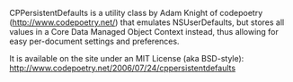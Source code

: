 CPPersistentDefaults is a utility class by Adam Knight of codepoetry (http://www.codepoetry.net/) that emulates NSUserDefaults, but stores all values in a Core Data Managed Object Context instead, thus allowing for easy per-document settings and preferences.

It is available on the site under an MIT License (aka BSD-style): http://www.codepoetry.net/2006/07/24/cppersistentdefaults
